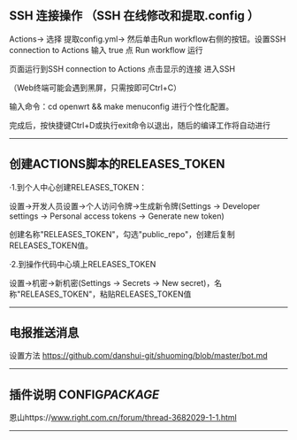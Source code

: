## SSH 连接操作 （SSH 在线修改和提取.config ）                                                                      


  Actions→ 选择 提取config.yml→ 然后单击Run workflow右侧的按钮。设置SSH connection to Actions 输入 true  点 Run workflow 运行

  页面运行到SSH connection to Actions 点击显示的连接 进入SSH

  （Web终端可能会遇到黑屏，只需按即可Ctrl+C）

   输入命令：cd openwrt && make menuconfig 进行个性化配置。

   完成后，按快捷键Ctrl+D或执行exit命令以退出，随后的编译工作将自动进行
   
---

## 创建ACTIONS脚本的RELEASES_TOKEN

·1.到个人中心创建RELEASES_TOKEN：

设置→开发人员设置→个人访问令牌→生成新令牌(Settings → Developer settings → Personal access tokens → Generate new token)

创建名称"RELEASES_TOKEN"，勾选"public_repo"，创建后复制RELEASES_TOKEN值。


·2.到操作代码中心填上RELEASES_TOKEN

设置→机密→新机密(Settings → Secrets → New secret)，名称"RELEASES_TOKEN"，粘贴RELEASES_TOKEN值

---

## 电报推送消息

设置方法 https://github.com/danshui-git/shuoming/blob/master/bot.md

---

## 插件说明 CONFIG*PACKAGE*

恩山https://www.right.com.cn/forum/thread-3682029-1-1.html

---
